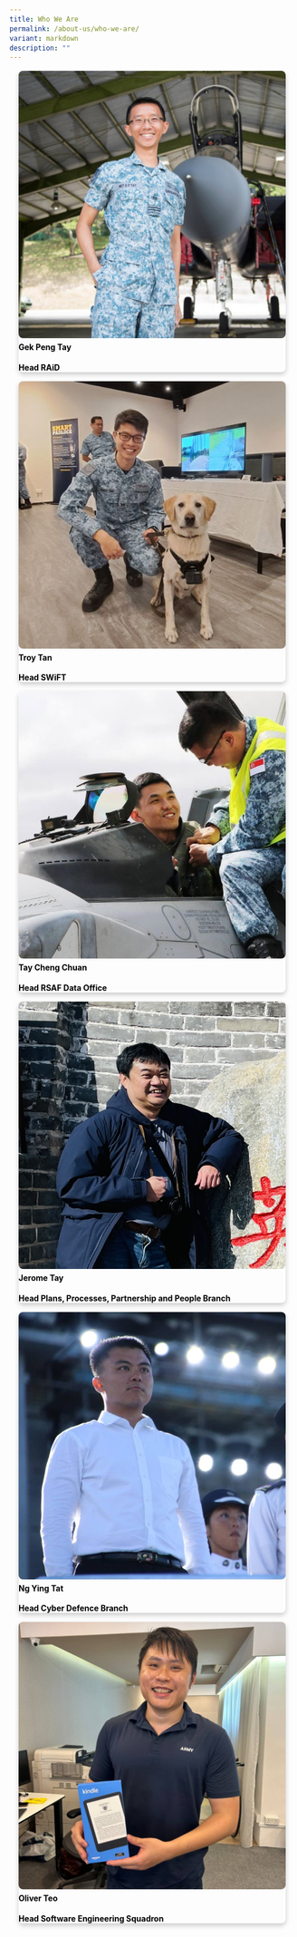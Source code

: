 ```yaml
---
title: Who We Are
permalink: /about-us/who-we-are/
variant: markdown
description: ""
---
```

<div class="row"> 
<div style="color:black;font-size:30;border-radius:8px;box-shadow:0 4px 8px 0 rgba(0,0,0,0.2); margin:16px" class="col"> 
<img style="border-radius:8px;" src="/images/Who%20We%20Are/Gek_peng.jpeg"> 
<h4 style="margin-top:4px"><b>Gek Peng Tay</b></h4>
<div> <b>Head RAiD</b> </div>
</div> 
	
<div style="color:black;font-size:30;border-radius:8px;box-shadow:0 4px 8px 0 rgba(0,0,0,0.2);margin:16px" class="col"> 
<img style="border-radius:8px;" src="/images/Who%20We%20Are/troy_tan.jpg"> 
<h4 style="margin-top:4px"><b>Troy Tan</b></h4>
<div> <b>Head SWiFT</b> </div>
</div> 
</div> 

<div class="row"> 
<div style="color:black;font-size:30;border-radius:8px;box-shadow:0 4px 8px 0 rgba(0,0,0,0.2);margin:16px" class="col"> 
<img style="border-radius:8px;" src="/images/Who%20We%20Are/tay_cheng_chuan.jpg"> 
<h4 style="margin-top:4px"><b>Tay Cheng Chuan</b></h4>
<div> <b>Head RSAF Data Office</b> </div>
</div> 
	
<div style="color:black;font-size:30;border-radius:8px;box-shadow:0 4px 8px 0 rgba(0,0,0,0.2);margin:16px" class="col"> 
<img style="border-radius:8px;" src="/images/Who%20We%20Are/jerome_tay.jpg"> 
<h4 style="margin-top:4px"><b>Jerome Tay</b></h4>
<div> <b>Head Plans, Processes, Partnership and People Branch</b> </div>
</div> 
</div> 

<div class="row"> 
<div style="color:black;font-size:30;border-radius:8px;box-shadow:0 4px 8px 0 rgba(0,0,0,0.2);margin:16px" class="col"> 
<img style="border-radius:8px;" src="/images/Who%20We%20Are/hdcyber.png"> 
<h4 style="margin-top:4px"><b>Ng Ying Tat</b></h4>
<div> <b>Head Cyber Defence Branch</b> </div>
</div> 
	
<div style="color:black;font-size:30;border-radius:8px;box-shadow:0 4px 8px 0 rgba(0,0,0,0.2);margin:16px" class="col"> 
<img style="border-radius:8px;" src="/images/oliver.png"> 
<h4 style="margin-top:4px"><b>Oliver Teo</b></h4>
<div> <b>Head Software Engineering Squadron</b> </div>
</div> 
</div> 